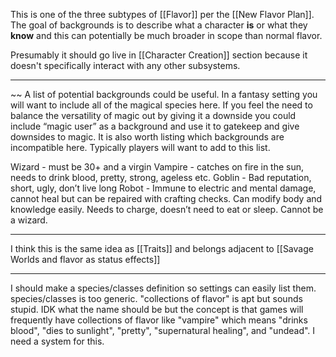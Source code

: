 This is one of the three subtypes of [[Flavor]] per the [[New Flavor Plan]]. The goal of backgrounds is to describe what a character **is** or what they **know** and this can potentially be much broader in scope than normal flavor.

Presumably it should go live in [[Character Creation]] section because it doesn't specifically interact with any other subsystems.

---

~~
A list of potential backgrounds could be useful. In a fantasy setting you will want to include all of the magical species here. If you feel the need to balance the versatility of magic out by giving it a downside you could include “magic user” as a background and use it to gatekeep and give downsides to magic. It is also worth listing which backgrounds are incompatible here. Typically players will want to add to this list.

Wizard - must be 30+ and a virgin
Vampire - catches on fire in the sun, needs to drink blood, pretty, strong, ageless etc.
Goblin - Bad reputation, short, ugly, don’t live long
Robot - Immune to electric and mental damage, cannot heal but can be repaired with crafting checks. Can modify body and knowledge easily. Needs to charge, doesn’t need to eat or sleep. Cannot be a wizard.

---

I think this is the same idea as [[Traits]] and belongs adjacent to [[Savage Worlds and flavor as status effects]]

---

I should make a species/classes definition so settings can easily list them. species/classes is too generic. "collections of flavor" is apt but sounds stupid. IDK what the name should be but the concept is that games will frequently have collections of flavor like "vampire" which means "drinks blood", "dies to sunlight", "pretty", "supernatural healing", and "undead". I need a system for this.